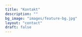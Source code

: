 ```yaml
---
title: "Kontakt"
description: ""
bg_image: "images/feature-bg.jpg"
layout: "contact"
draft: false
---
```

